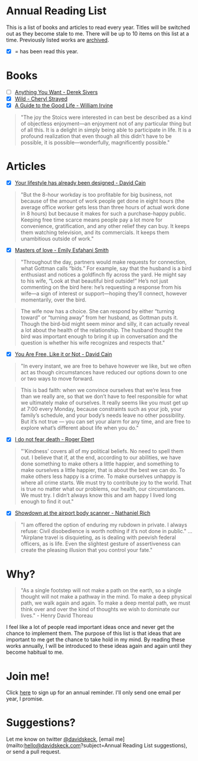 Annual Reading List
===================

This is a list of books and articles to read every year. Titles will be switched out as they become stale to me. There will be up to 10 items on this list at a time. Previously listed works are [archived](/archive.md).

- [x] = has been read this year.

Books
=====
- [ ] [Anything You Want - Derek Sivers](http://sivers.org/a)
- [x] [Wild - Cheryl Strayed](http://www.cherylstrayed.com/wild_108676.htm)
- [x] [A Guide to the Good Life - William Irvine](http://ecbiz172.inmotionhosting.com/~willia55/williambirvine.com/Guide.html)

> "The joy the Stoics were interested in can best be described as a kind of objectless enjoyment—an enjoyment not of any particular thing but of all this. It is a delight in simply being able to participate in life. It is a profound realization that even though all this didn’t have to be possible, it is possible—wonderfully, magnificently possible."

Articles
========
- [x] [Your lifestyle has already been designed - David Cain](http://www.raptitude.com/2010/07/your-lifestyle-has-already-been-designed/)

> "But the 8-hour workday is too profitable for big business, not because of the amount of work people get done in eight hours (the average office worker gets less than three hours of actual work done in 8 hours) but because it makes for such a purchase-happy public. Keeping free time scarce means people pay a lot more for convenience, gratification, and any other relief they can buy. It keeps them watching television, and its commercials. It keeps them unambitious outside of work."

- [x] [Masters of love - Emily Esfahani Smith](http://www.theatlantic.com/health/archive/2014/06/happily-ever-after/372573/)

> "Throughout the day, partners would make requests for connection, what Gottman calls “bids.” For example, say that the husband is a bird enthusiast and notices a goldfinch fly across the yard. He might say to his wife, “Look at that beautiful bird outside!” He’s not just commenting on the bird here: he’s requesting a response from his wife—a sign of interest or support—hoping they’ll connect, however momentarily, over the bird.

> The wife now has a choice. She can respond by either “turning toward” or “turning away” from her husband, as Gottman puts it. Though the bird-bid might seem minor and silly, it can actually reveal a lot about the health of the relationship. The husband thought the bird was important enough to bring it up in conversation and the question is whether his wife recognizes and respects that."

- [x] [You Are Free, Like it or Not - David Cain](http://www.raptitude.com/2015/06/you-are-free-like-it-or-not/?utm_source=feedburner&utm_medium=feed&utm_campaign=Feed%3A+Raptitudecom+%28Raptitude.com%29)

> "In every instant, we are free to behave however we like, but we often act as though circumstances have reduced our options down to one or two ways to move forward.

> This is bad faith: when we convince ourselves that we’re less free than we really are, so that we don’t have to feel responsible for what we ultimately make of ourselves. It really seems like you must get up at 7:00 every Monday, because constraints such as your job, your family’s schedule, and your body’s needs leave no other possibility. But it’s not true — you can set your alarm for any time, and are free to explore what’s different about life when you do."

- [x] [I do not fear death - Roger Ebert](http://www.salon.com/2011/09/15/roger_ebert/)

> "'Kindness' covers all of my political beliefs. No need to spell them out. I believe that if, at the end, according to our abilities, we have done something to make others a little happier, and something to make ourselves a little happier, that is about the best we can do. To make others less happy is a crime. To make ourselves unhappy is where all crime starts. We must try to contribute joy to the world. That is true no matter what our problems, our health, our circumstances. We must try. I didn’t always know this and am happy I lived long enough to find it out."

- [x] [Showdown at the airport body scanner - Nathaniel Rich](http://opinionator.blogs.nytimes.com/2013/05/25/showdown-at-the-airport-body-scanner/?_r=0)

> "I am offered the option of enduring my rubdown in private. I always refuse: Civil disobedience is worth nothing if it’s not done in public."
...
> "Airplane travel is disquieting, as is dealing with peevish federal officers, as is life. Even the slightest gesture of assertiveness can create the pleasing illusion that you control your fate."

Why?
====

> "As a single footstep will not make a path on the earth, so a single thought will not make a pathway in the mind. To make a deep physical path, we walk again and again. To make a deep mental path, we must think over and over the kind of thoughts we wish to dominate our lives." - Henry David Thoreau

I feel like a lot of people read important ideas once and never get the chance to implement them. The purpose of this list is that ideas that are important to me get the chance to take hold in my mind. By reading these works annually, I will be introduced to these ideas again and again until they become habitual to me.

Join me!
=======
Click [here](http://davidskeck.com/index.php/annual-reading-list-subscriber-signup/) to sign up for an annual reminder. I'll only send one email per year, I promise.

Suggestions?
============
Let me know on twitter [@davidskeck](https://twitter.com/davidskeck), [email me](mailto:hello@davidskeck.com?subject=Annual Reading List suggestions), or send a pull request.
